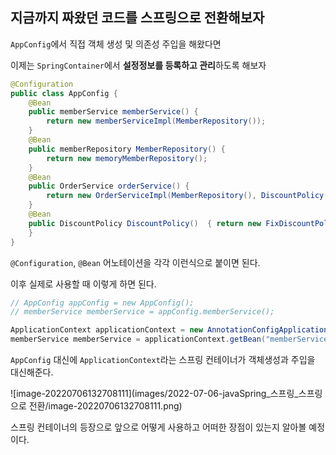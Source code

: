 ## 지금까지 짜왔던 코드를 스프링으로 전환해보자

`AppConfig`에서 직접 객체 생성 및 의존성 주입을 해왔다면

이제는 `SpringContainer`에서 **설정정보를 등록하고 관리**하도록 해보자

```java
@Configuration
public class AppConfig {
    @Bean
    public memberService memberService() {
        return new memberServiceImpl(MemberRepository());
    }
    @Bean
    public memberRepository MemberRepository() {
        return new memoryMemberRepository();
    }
    @Bean
    public OrderService orderService() {
        return new OrderServiceImpl(MemberRepository(), DiscountPolicy());
    }
    @Bean
    public DiscountPolicy DiscountPolicy()  { return new FixDiscountPolicy();
    }
}
```

`@Configuration`, `@Bean` 어노테이션을 각각 이런식으로 붙이면 된다.

이후 실제로 사용할 때 이렇게 하면 된다.

```java
// AppConfig appConfig = new AppConfig();
// memberService memberService = appConfig.memberService();

ApplicationContext applicationContext = new AnnotationConfigApplicationContext(AppConfig.class);
memberService memberService = applicationContext.getBean("memberService",memberService.class);
```

`AppConfig` 대신에 `ApplicationContext`라는 스프링 컨테이너가 객체생성과 주입을 대신해준다.

![image-20220706132708111](images/2022-07-06-javaSpring_스프링_스프링으로 전환/image-20220706132708111.png)

스프링 컨테이너의 등장으로 앞으로 어떻게 사용하고 어떠한 장점이 있는지 알아볼 예정이다.

